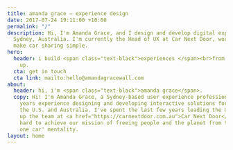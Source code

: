 ```yaml
---
title: amanda grace – experience design
date: 2017-07-24 19:11:00 +10:00
permalink: "/"
description: Hi, I'm Amanda Grace, and I design and develop digital experiences in
  Sydney, Australia. I'm currently the Head of UX at Car Next Door, working hard to
  make car sharing simple.
hero:
  header: i build <span class="text-black">experiences </span><br>from the ground
    up.
  cta: get in touch
  cta link: mailto:hello@amandagracewall.com
about:
  header: hi, i'm <span class="text-black">amanda grace</span>.
  copy: Hi! I'm Amanda Grace, a Sydney-based user experience professional with several
    years experience designing and developing interactive solutions for startups across
    the U.S. and Australia. I've spent the last few years leading the UX and building
    up the team at <a href="https://carnextdoor.com.au">Car Next Door</a>, working
    hard to achieve our mission of freeing people and the planet from the 'one person,
    one car' mentality.
layout: home
---
```


